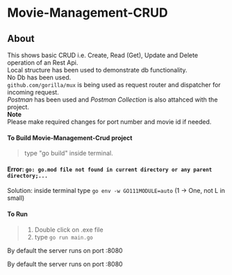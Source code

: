 # Movie-Management-CRUD

## About
This shows basic CRUD i.e. Create, Read (Get), Update and Delete operation of an Rest Api.
<br>Local structure has been used to demonstrate db functionality.
<br>No Db has been used.
<br>`github.com/gorilla/mux` is being used as request router and dispatcher for incoming request.
<br>*Postman* has been used and *Postman Collection* is also attahced with the project.
<br>**Note**
<br>Please make required changes for port number and movie id if needed.

#### To Build Movie-Management-Crud project
> type "go build" inside terminal.

#### Error: `go: go.mod file not found in current directory or any parent directory;...`
Solution: inside terminal type `go env -w GO111MODULE=auto` (1 -> One, not L in small)

#### To Run 
> 1. Double click on .exe file
> 2. type `go run main.go`

By default the server runs on port :8080

By default the server runs on port :8080